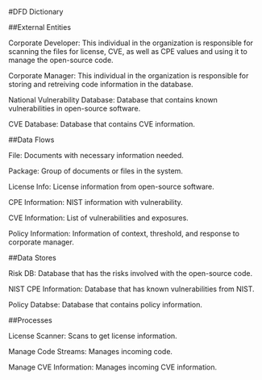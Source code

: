 #DFD Dictionary

##External Entities 

Corporate Developer: This individual in the organization is responsible for scanning the files for license, CVE, as well as CPE values and using it to manage the open-source code. 

Corporate Manager: This individual in the organization is responsible for storing and retreiving code information in the database.

National Vulnerability Database: Database that contains known vulnerabilities in open-source software.

CVE Database: Database that contains CVE information.


##Data Flows

File: Documents with necessary information needed.

Package: Group of documents or files in the system.

License Info: License information from open-source software.

CPE Information: NIST information with vulnerability.

CVE Information: List of vulnerabilities and exposures.

Policy Information: Information of context, threshold, and response to corporate manager.


##Data Stores

Risk DB: Database that has the risks involved with the open-source code.

NIST CPE Information: Database that has known vulnerabilities from NIST.

Policy Databse: Database that contains policy information.

##Processes

License Scanner: Scans to get license information.

Manage Code Streams: Manages incoming code.

Manage CVE Information: Manages incoming CVE information.


